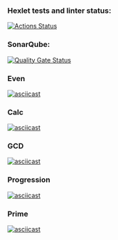 ### Hexlet tests and linter status:
[![Actions Status](https://github.com/ArtemKaPetrakov/qa-auto-engineer-java-project-61/actions/workflows/hexlet-check.yml/badge.svg)](https://github.com/ArtemKaPetrakov/qa-auto-engineer-java-project-61/actions)

### SonarQube:
[![Quality Gate Status](https://sonarcloud.io/api/project_badges/measure?project=ArtemKaPetrakov_qa-auto-engineer-java-project-61&metric=alert_status)](https://sonarcloud.io/summary/new_code?id=ArtemKaPetrakov_qa-auto-engineer-java-project-61)


### Even 
[![asciicast](https://asciinema.org/a/gBWoIjnKlxPtohRR13tuANFq1.svg)](https://asciinema.org/a/gBWoIjnKlxPtohRR13tuANFq1)

### Calc
[![asciicast](https://asciinema.org/a/tYk1auhvhVt9hNzVvLxxcyXnL.svg)](https://asciinema.org/a/tYk1auhvhVt9hNzVvLxxcyXnL)

### GCD
[![asciicast](https://asciinema.org/a/LJHVm2gNBxSOfDJf0cQtf7IXR.svg)](https://asciinema.org/a/LJHVm2gNBxSOfDJf0cQtf7IXR)

### Progression
[![asciicast](https://asciinema.org/a/UDR5Cl3WSFkkrskShImdxIiUS.svg)](https://asciinema.org/a/UDR5Cl3WSFkkrskShImdxIiUS)

### Prime
[![asciicast](https://asciinema.org/a/IN24mXZtIw6qiyPzR5YQf0fOJ.svg)](https://asciinema.org/a/IN24mXZtIw6qiyPzR5YQf0fOJ)